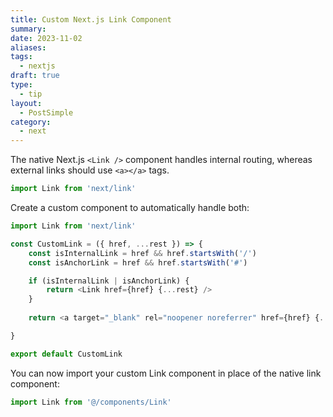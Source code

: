 ```yaml
---
title: Custom Next.js Link Component
summary: 
date: 2023-11-02
aliases: 
tags:
  - nextjs
draft: true
type:
  - tip
layout:
  - PostSimple
category:
  - next
---
```


<Callout text="Create a custom `Link` component that handles both internal and external links automatically, such as opening external links in a new tab by default. " />

The native Next.js `<Link />` component handles internal routing, whereas external links should use `<a></a>` tags. 

```js
import Link from 'next/link'
```

Create a custom component to automatically handle both: 

```js
import Link from 'next/link'

const CustomLink = ({ href, ...rest }) => {
	const isInternalLink = href && href.startsWith('/')
	const isAnchorLink = href && href.startsWith('#')

	if (isInternalLink | isAnchorLink) {
		return <Link href={href} {...rest} />
	}
	
	return <a target="_blank" rel="noopener noreferrer" href={href} {...rest} />

}

export default CustomLink
```


You can now import your custom Link component in place of the native link component:

```js
import Link from '@/components/Link'
```